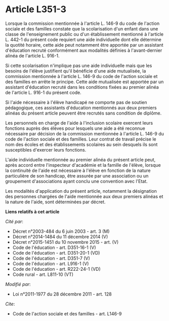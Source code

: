 # Article L351-3

Lorsque la commission mentionnée à l'article L. 146-9 du code de l'action sociale et des familles constate  que la
scolarisation d'un enfant dans une classe de l'enseignement  public ou d'un établissement mentionné à l'article L. 442-1 du
présent  code requiert une aide individuelle dont elle détermine la quotité  horaire, cette aide peut notamment être apportée
par un assistant  d'éducation recruté conformément aux modalités définies à  l'avant-dernier alinéa de l'article L. 916-1. 

Si  cette scolarisation n'implique pas une aide individuelle mais que les  besoins de l'élève justifient qu'il bénéficie
d'une aide mutualisée, la  commission mentionnée à l'article L. 146-9 du code de l'action sociale et des familles en  arrête
le principe. Cette aide mutualisée est apportée par un assistant  d'éducation recruté dans les conditions fixées au premier
alinéa de  l'article L. 916-1 du présent code. 

Si l'aide  nécessaire à l'élève handicapé ne comporte pas de soutien pédagogique,  ces assistants d'éducation mentionnés aux
deux premiers alinéas du  présent article peuvent être recrutés sans condition de diplôme. 

Les personnels en charge de l'aide à l'inclusion scolaire exercent  leurs fonctions auprès des élèves pour lesquels une aide
a été reconnue  nécessaire par décision de la commission mentionnée à l'article L. 146-9 du code de l'action sociale et des
familles.  Leur contrat de travail précise le nom des écoles et des établissements  scolaires au sein desquels ils sont
susceptibles d'exercer leurs  fonctions. 

L'aide individuelle mentionnée au  premier alinéa du présent article peut, après accord entre l'inspecteur  d'académie et la
famille de l'élève, lorsque la continuité de l'aide est  nécessaire à l'élève en fonction de la nature particulière de son
handicap, être assurée par une association ou un groupement  d'associations ayant conclu une convention avec l'Etat. 

Les modalités d'application du présent article, notamment la  désignation des personnes chargées de l'aide mentionnée aux
deux  premiers alinéas et la nature de l'aide, sont déterminées par décret.

**Liens relatifs à cet article**

_Cité par_:

  - Décret n°2003-484 du 6 juin 2003 - art. 3 (M)
  - Décret n°2014-1484 du 11 décembre 2014 (V)
  - Décret n°2015-1451 du 10 novembre 2015 - art. (V)
  - Code de l'éducation - art. D351-16-1 (V)
  - Code de l'éducation - art. D351-20-1 (VD)
  - Code de l'éducation - art. D351-7 (V)
  - Code de l'éducation - art. L916-1 (V)
  - Code de l'éducation - art. R222-24-1 (VD)
  - Code rural - art. L811-10 (VT)

_Modifié par_:

  - Loi n°2011-1977 du 28 décembre 2011 - art. 128

_Cite_:

  - Code de l'action sociale et des familles - art. L146-9
